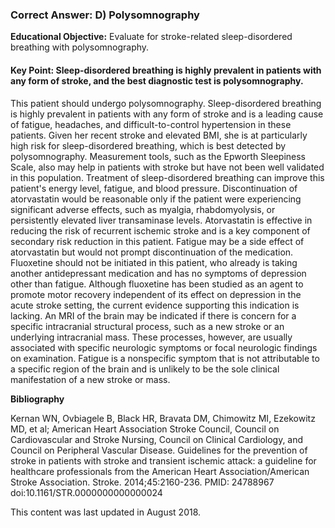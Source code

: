 
### Correct Answer: D) Polysomnography 

**Educational Objective:** Evaluate for stroke-related sleep-disordered breathing with polysomnography.

#### **Key Point:** Sleep-disordered breathing is highly prevalent in patients with any form of stroke, and the best diagnostic test is polysomnography.

This patient should undergo polysomnography. Sleep-disordered breathing is highly prevalent in patients with any form of stroke and is a leading cause of fatigue, headaches, and difficult-to-control hypertension in these patients. Given her recent stroke and elevated BMI, she is at particularly high risk for sleep-disordered breathing, which is best detected by polysomnography. Measurement tools, such as the Epworth Sleepiness Scale, also may help in patients with stroke but have not been well validated in this population. Treatment of sleep-disordered breathing can improve this patient's energy level, fatigue, and blood pressure.
Discontinuation of atorvastatin would be reasonable only if the patient were experiencing significant adverse effects, such as myalgia, rhabdomyolysis, or persistently elevated liver transaminase levels. Atorvastatin is effective in reducing the risk of recurrent ischemic stroke and is a key component of secondary risk reduction in this patient. Fatigue may be a side effect of atorvastatin but would not prompt discontinuation of the medication.
Fluoxetine should not be initiated in this patient, who already is taking another antidepressant medication and has no symptoms of depression other than fatigue. Although fluoxetine has been studied as an agent to promote motor recovery independent of its effect on depression in the acute stroke setting, the current evidence supporting this indication is lacking.
An MRI of the brain may be indicated if there is concern for a specific intracranial structural process, such as a new stroke or an underlying intracranial mass. These processes, however, are usually associated with specific neurologic symptoms or focal neurologic findings on examination. Fatigue is a nonspecific symptom that is not attributable to a specific region of the brain and is unlikely to be the sole clinical manifestation of a new stroke or mass.

**Bibliography**

Kernan WN, Ovbiagele B, Black HR, Bravata DM, Chimowitz MI, Ezekowitz MD, et al; American Heart Association Stroke Council, Council on Cardiovascular and Stroke Nursing, Council on Clinical Cardiology, and Council on Peripheral Vascular Disease. Guidelines for the prevention of stroke in patients with stroke and transient ischemic attack: a guideline for healthcare professionals from the American Heart Association/American Stroke Association. Stroke. 2014;45:2160-236. PMID: 24788967 doi:10.1161/STR.0000000000000024

This content was last updated in August 2018.